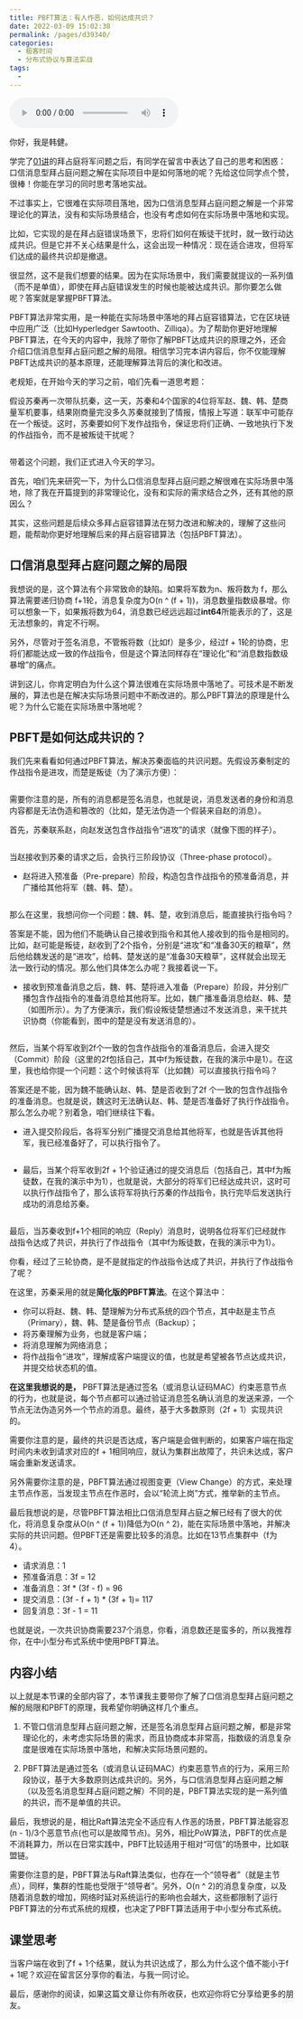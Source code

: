 ```yaml
---
title: PBFT算法：有人作恶，如何达成共识？
date: 2022-03-09 15:02:38
permalink: /pages/d39340/
categories:
  - 极客时间
  - 分布式协议与算法实战
tags:
  - 
---
```

<audio title="13.PBFT算法：有人作恶，如何达成共识？" src="https://static001.geekbang.org/resource/audio/2b/43/2b265eec87732419c6ebda3e4f8c8e43.mp3" controls="controls"></audio> 
<p>你好，我是韩健。</p><p>学完了<a href="https://time.geekbang.org/column/article/195662">01讲</a>的拜占庭将军问题之后，有同学在留言中表达了自己的思考和困惑：口信消息型拜占庭问题之解在实际项目中是如何落地的呢？先给这位同学点个赞，很棒！你能在学习的同时思考落地实战。</p><p>不过事实上，它很难在实际项目落地，因为口信消息型拜占庭问题之解是一个非常理论化的算法，没有和实际场景结合，也没有考虑如何在实际场景中落地和实现。</p><p>比如，它实现的是在拜占庭错误场景下，忠将们如何在叛徒干扰时，就一致行动达成共识。但是它并不关心结果是什么，这会出现一种情况：现在适合进攻，但将军们达成的最终共识却是撤退。</p><p>很显然，这不是我们想要的结果。因为在实际场景中，我们需要就提议的一系列值（而不是单值），即使在拜占庭错误发生的时候也能被达成共识。那你要怎么做呢？答案就是掌握PBFT算法。</p><p>PBFT算法非常实用，是一种能在实际场景中落地的拜占庭容错算法，它在区块链中应用广泛（比如Hyperledger Sawtooth、Zilliqa）。为了帮助你更好地理解PBFT算法，在今天的内容中，我除了带你了解PBFT达成共识的原理之外，还会介绍口信消息型拜占庭问题之解的局限。相信学习完本讲内容后，你不仅能理解PBFT达成共识的基本原理，还能理解算法背后的演化和改进。</p><!-- [[[read_end]]] --><p>老规矩，在开始今天的学习之前，咱们先看一道思考题：</p><p>假设苏秦再一次带队抗秦，这一天，苏秦和4个国家的4位将军赵、魏、韩、楚商量军机要事，结果刚商量完没多久苏秦就接到了情报，情报上写道：联军中可能存在一个叛徒。这时，苏秦要如何下发作战指令，保证忠将们正确、一致地执行下发的作战指令，而不是被叛徒干扰呢？</p><p><img src="https://static001.geekbang.org/resource/image/24/d3/2493047e33459cfa85843dd194ddced3.jpg" alt=""></p><p>带着这个问题，我们正式进入今天的学习。</p><p>首先，咱们先来研究一下，为什么口信消息型拜占庭问题之解很难在实际场景中落地，除了我在开篇提到的非常理论化，没有和实际的需求结合之外，还有其他的原因么？</p><p>其实，这些问题是后续众多拜占庭容错算法在努力改进和解决的，理解了这些问题，能帮助你更好地理解后来的拜占庭容错算法（包括PBFT算法）。</p><h2>口信消息型拜占庭问题之解的局限</h2><p>我想说的是，这个算法有个非常致命的缺陷。如果将军数为n、叛将数为 f，那么算法需要递归协商 f+1轮，消息复杂度为O(n ^ (f + 1))，消息数量指数级暴增。你可以想象一下，如果叛将数为64，消息数已经远远超过<strong>int64</strong>所能表示的了，这是无法想象的，肯定不行啊。</p><p>另外，尽管对于签名消息，不管叛将数（比如f）是多少，经过f + 1轮的协商，忠将们都能达成一致的作战指令，但是这个算法同样存在“理论化”和“消息数指数级暴增”的痛点。</p><p>讲到这儿，你肯定明白为什么这个算法很难在实际场景中落地了。可技术是不断发展的，算法也是在解决实际场景问题中不断改进的。那么PBFT算法的原理是什么呢？为什么它能在实际场景中落地呢？</p><h2>PBFT是如何达成共识的？</h2><p>我们先来看看如何通过PBFT算法，解决苏秦面临的共识问题。先假设苏秦制定的作战指令是进攻，而楚是叛徒（为了演示方便）：</p><p><img src="https://static001.geekbang.org/resource/image/8a/37/8a6fe551e5b99a28e0fed8105ed5cc37.jpg" alt="" title="图1"></p><p>需要你注意的是，所有的消息都是签名消息，也就是说，消息发送者的身份和消息内容都是无法伪造和篡改的（比如，楚无法伪造一个假装来自赵的消息）。</p><p>首先，苏秦联系赵，向赵发送包含作战指令“进攻”的请求（就像下图的样子）。</p><p><img src="https://static001.geekbang.org/resource/image/5d/76/5da99fcab9c99b92351e05aca9a9a976.jpg" alt="" title="图2"></p><p>当赵接收到苏秦的请求之后，会执行三阶段协议（Three-phase protocol）。</p><ul>
<li>赵将进入预准备（Pre-prepare）阶段，构造包含作战指令的预准备消息，并广播给其他将军（魏、韩、楚）。</li>
</ul><p><img src="https://static001.geekbang.org/resource/image/40/2f/40669f5c4bcaffbac446475251f1fa2f.jpg" alt="" title="图3"></p><p>那么在这里，我想问你一个问题：魏、韩、楚，收到消息后，能直接执行指令吗？</p><p>答案是不能，因为他们不能确认自己接收到指令和其他人接收到的指令是相同的。比如，赵可能是叛徒，赵收到了2个指令，分别是“进攻”和“准备30天的粮草”，然后他给魏发送的是“进攻”，给韩、楚发送的是“准备30天粮草”，这样就会出现无法一致行动的情况。那么他们具体怎么办呢？我接着说一下。</p><ul>
<li>接收到预准备消息之后，魏、韩、楚将进入准备（Prepare）阶段，并分别广播包含作战指令的准备消息给其他将军。比如，魏广播准备消息给赵、韩、楚（如图所示）。为了方便演示，我们假设叛徒楚想通过不发送消息，来干扰共识协商（你能看到，图中的楚是没有发送消息的）。</li>
</ul><p><img src="https://static001.geekbang.org/resource/image/12/43/12063907d531486261c42691ebc52c43.jpg" alt="" title="图4"></p><p>然后，当某个将军收到2f个一致的包含作战指令的准备消息后，会进入提交（Commit）阶段（这里的2f包括自己，其中f为叛徒数，在我的演示中是1）。在这里，我也给你提一个问题：这个时候该将军（比如魏）可以直接执行指令吗？</p><p>答案还是不能，因为魏不能确认赵、韩、楚是否收到了2f 个一致的包含作战指令的准备消息。也就是说，魏这时无法确认赵、韩、楚是否准备好了执行作战指令。那么怎么办呢？别着急，咱们继续往下看。</p><ul>
<li>进入提交阶段后，各将军分别广播提交消息给其他将军，也就是告诉其他将军，我已经准备好了，可以执行指令了。</li>
</ul><p><img src="https://static001.geekbang.org/resource/image/8a/b4/8a0f34d9098d361f114f91db8c4b1cb4.jpg" alt="" title="图5"></p><ul>
<li>最后，当某个将军收到2f + 1个验证通过的提交消息后（包括自己，其中f为叛徒数，在我的演示中为1），也就是说，大部分的将军们已经达成共识，这时可以执行作战指令了，那么该将军将执行苏秦的作战指令，执行完毕后发送执行成功的消息给苏秦。</li>
</ul><p><img src="https://static001.geekbang.org/resource/image/c7/4a/c7e8f7152487f65ba14569c50f08254a.jpg" alt="" title="图6"></p><p>最后，当苏秦收到f+1个相同的响应（Reply）消息时，说明各位将军们已经就作战指令达成了共识，并执行了作战指令（其中f为叛徒数，在我的演示中为1）。</p><p>你看，经过了三轮协商，是不是就指定的作战指令达成了共识，并执行了作战指令了呢？</p><p>在这里，苏秦采用的就是<strong>简化版的PBFT算法</strong>。在这个算法中：</p><ul>
<li>你可以将赵、魏、韩、楚理解为分布式系统的四个节点，其中赵是主节点（Primary），魏、韩、楚是备份节点（Backup）；</li>
<li>将苏秦理解为业务，也就是客户端；</li>
<li>将消息理解为网络消息；</li>
<li>将作战指令“进攻”，理解成客户端提议的值，也就是希望被各节点达成共识，并提交给状态机的值。</li>
</ul><p><strong>在这里我想说的是，</strong> PBFT算法是通过签名（或消息认证码MAC）约束恶意节点的行为，也就是说，每个节点都可以通过验证消息签名确认消息的发送来源，一个节点无法伪造另外一个节点的消息。最终，基于大多数原则（2f + 1）实现共识的。</p><p>需要你注意的是，最终的共识是否达成，客户端是会做判断的，如果客户端在指定时间内未收到请求对应的f + 1相同响应，就认为集群出故障了，共识未达成，客户端会重新发送请求。</p><p>另外需要你注意的是，PBFT算法通过视图变更（View Change）的方式，来处理主节点作恶，当发现主节点在作恶时，会以“轮流上岗”方式，推举新的主节点。</p><p>最后我想说的是，尽管PBFT算法相比口信消息型拜占庭之解已经有了很大的优化，将消息复杂度从O(n ^ (f + 1))降低为O(n ^ 2)，能在实际场景中落地，并解决实际的共识问题。但PBFT还是需要比较多的消息。比如在13节点集群中（f为4）。</p><ul>
<li>请求消息：1</li>
<li>预准备消息：3f = 12</li>
<li>准备消息：3f * (3f - f) = 96</li>
<li>提交消息：(3f - f + 1) * (3f + 1)= 117</li>
<li>回复消息：3f - 1 = 11</li>
</ul><p>也就是说，一次共识协商需要237个消息，你看，消息数还是蛮多的，所以我推荐你，在中小型分布式系统中使用PBFT算法。</p><h2>内容小结</h2><p>以上就是本节课的全部内容了，本节课我主要带你了解了口信消息型拜占庭问题之解的局限和PBFT的原理，我希望你明确这样几个重点。</p><ol>
<li>
<p>不管口信消息型拜占庭问题之解，还是签名消息型拜占庭问题之解，都是非常理论化的，未考虑实际场景的需求，而且协商成本非常高，指数级的消息复杂度是很难在实际场景中落地，和解决实际场景问题的。</p>
</li>
<li>
<p>PBFT算法是通过签名（或消息认证码MAC）约束恶意节点的行为，采用三阶段协议，基于大多数原则达成共识的。另外，与口信消息型拜占庭问题之解（以及签名消息型拜占庭问题之解）不同的是，PBFT算法实现的是一系列值的共识，而不是单值的共识。</p>
</li>
</ol><p>最后，我想说的是，相比Raft算法完全不适应有人作恶的场景，PBFT算法能容忍(n - 1)/3个恶意节点(也可以是故障节点)。另外，相比PoW算法，PBFT的优点是不消耗算力，所以在日常实践中，PBFT比较适用于相对“可信”的场景中，比如联盟链。</p><p>需要你注意的是，PBFT算法与Raft算法类似，也存在一个“领导者”（就是主节点），同样，集群的性能也受限于“领导者”。另外，O(n ^ 2)的消息复杂度，以及随着消息数的增加，网络时延对系统运行的影响也会越大，这些都限制了运行PBFT算法的分布式系统的规模，也决定了PBFT算法适用于中小型分布式系统。</p><h2>课堂思考</h2><p>当客户端在收到了f + 1个结果，就认为共识达成了，那么为什么这个值不能小于f + 1呢？欢迎在留言区分享你的看法，与我一同讨论。</p><p>最后，感谢你的阅读，如果这篇文章让你有所收获，也欢迎你将它分享给更多的朋友。</p>